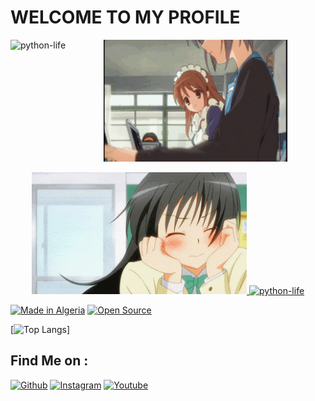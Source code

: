 
# WELCOME TO MY PROFILE
<p><img align="left" src="https://github-readme-stats.vercel.app/api/top-langs?username=python-life&show_icons=true&locale=en&layout=compact" alt="python-life" /></p>
<p align="center"><a href="https://github.com/python-life"><img src="i1.gif" height='195' alt="PYTHON LIFE">
  <p align="center"><a href="https://github.com/python-life"><img src="i2.gif" height='195' alt="PYTHON LIFE">
<a href="https://github.com/python-life"><img title="python-life" src="https://github-readme-stats.vercel.app/api?username=python-life&show_icons=true&include_all_commits=true&theme=chartreuse-dark&cache_seconds=3200"></a>
</p>
<p align="left">
<a href="#"><img title="Made in Algeria" src="https://img.shields.io/badge/MADE%20IN-Algérie-green?colorA=%23ff0000&colorB=%23017e40&style=for-the-badge"></a>
<a href ="#"><src="https://img.shields.io/amo/stars/:addonId"></a>
  <a href="#"><img title="Open Source" src="https://img.shields.io/badge/Open%20Source-%E2%9D%A4-green?style=for-the-badge"></a>


[![Top Langs](https://github-readme-stats.vercel.app/api/top-langs/?username=python-life&langs_count=8)]

## Find Me on :

[![Github](https://img.shields.io/badge/github-python--life-green?style=for-the-badge&logo=github)](https://github.com/python-life)
[![Instagram](https://img.shields.io/badge/instagram-python.life-orange?style=for-the-badge&logo=instagram)](https://www.instagram.com/python.life)
[![Youtube](https://img.shields.io/badge/YouTube-python%20life-red?style=for-the-badge&logo=youtube)](https://www.youtube.com/pythonlife)
